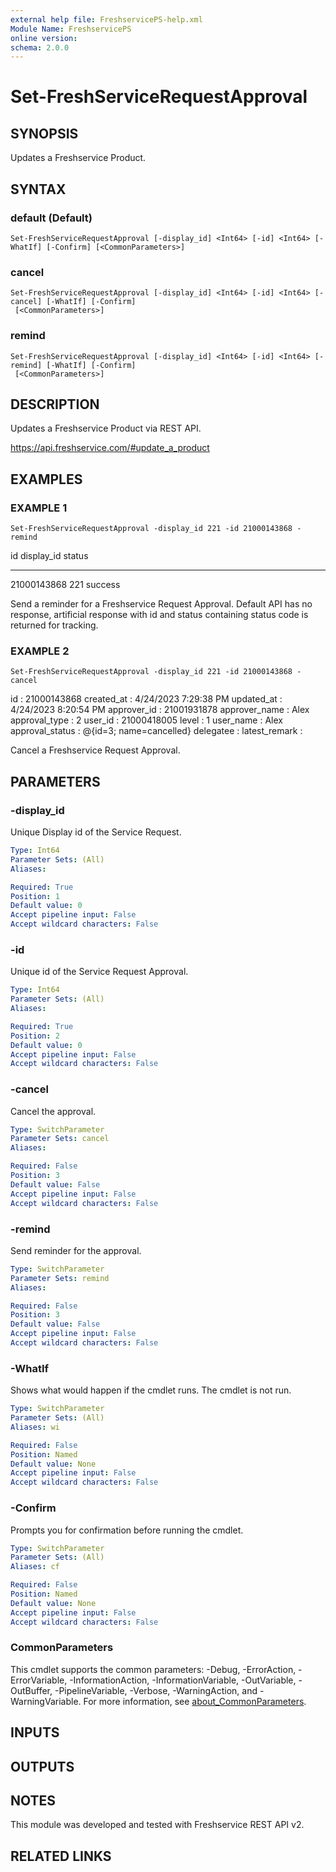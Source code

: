 ```yaml
---
external help file: FreshservicePS-help.xml
Module Name: FreshservicePS
online version:
schema: 2.0.0
---
```


# Set-FreshServiceRequestApproval

## SYNOPSIS
Updates a Freshservice Product.

## SYNTAX

### default (Default)
```
Set-FreshServiceRequestApproval [-display_id] <Int64> [-id] <Int64> [-WhatIf] [-Confirm] [<CommonParameters>]
```

### cancel
```
Set-FreshServiceRequestApproval [-display_id] <Int64> [-id] <Int64> [-cancel] [-WhatIf] [-Confirm]
 [<CommonParameters>]
```

### remind
```
Set-FreshServiceRequestApproval [-display_id] <Int64> [-id] <Int64> [-remind] [-WhatIf] [-Confirm]
 [<CommonParameters>]
```

## DESCRIPTION
Updates a Freshservice Product via REST API.

https://api.freshservice.com/#update_a_product

## EXAMPLES

### EXAMPLE 1
```
Set-FreshServiceRequestApproval -display_id 221 -id 21000143868 -remind
```

id display_id status
-- ---------- ------
21000143868        221 success

Send a reminder for a Freshservice Request Approval.
Default API has no response, artificial response with id and
status containing status code is returned for tracking.

### EXAMPLE 2
```
Set-FreshServiceRequestApproval -display_id 221 -id 21000143868 -cancel
```

id              : 21000143868
created_at      : 4/24/2023 7:29:38 PM
updated_at      : 4/24/2023 8:20:54 PM
approver_id     : 21001931878
approver_name   : Alex
approval_type   : 2
user_id         : 21000418005
level           : 1
user_name       : Alex
approval_status : @{id=3; name=cancelled}
delegatee       :
latest_remark   :

Cancel a Freshservice Request Approval.

## PARAMETERS

### -display_id
Unique Display id of the Service Request.

```yaml
Type: Int64
Parameter Sets: (All)
Aliases:

Required: True
Position: 1
Default value: 0
Accept pipeline input: False
Accept wildcard characters: False
```

### -id
Unique id of the Service Request Approval.

```yaml
Type: Int64
Parameter Sets: (All)
Aliases:

Required: True
Position: 2
Default value: 0
Accept pipeline input: False
Accept wildcard characters: False
```

### -cancel
Cancel the approval.

```yaml
Type: SwitchParameter
Parameter Sets: cancel
Aliases:

Required: False
Position: 3
Default value: False
Accept pipeline input: False
Accept wildcard characters: False
```

### -remind
Send reminder for the approval.

```yaml
Type: SwitchParameter
Parameter Sets: remind
Aliases:

Required: False
Position: 3
Default value: False
Accept pipeline input: False
Accept wildcard characters: False
```

### -WhatIf
Shows what would happen if the cmdlet runs.
The cmdlet is not run.

```yaml
Type: SwitchParameter
Parameter Sets: (All)
Aliases: wi

Required: False
Position: Named
Default value: None
Accept pipeline input: False
Accept wildcard characters: False
```

### -Confirm
Prompts you for confirmation before running the cmdlet.

```yaml
Type: SwitchParameter
Parameter Sets: (All)
Aliases: cf

Required: False
Position: Named
Default value: None
Accept pipeline input: False
Accept wildcard characters: False
```

### CommonParameters
This cmdlet supports the common parameters: -Debug, -ErrorAction, -ErrorVariable, -InformationAction, -InformationVariable, -OutVariable, -OutBuffer, -PipelineVariable, -Verbose, -WarningAction, and -WarningVariable. For more information, see [about_CommonParameters](http://go.microsoft.com/fwlink/?LinkID=113216).

## INPUTS

## OUTPUTS

## NOTES
This module was developed and tested with Freshservice REST API v2.

## RELATED LINKS

